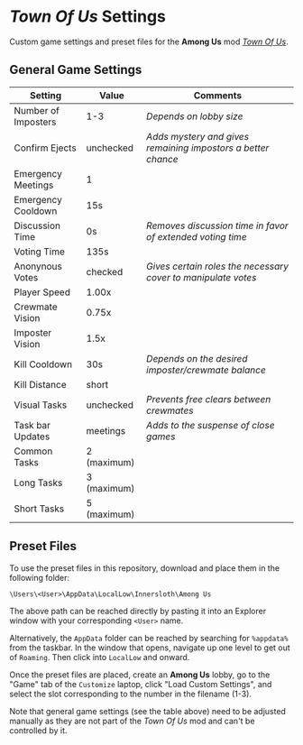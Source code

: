 # *Town Of Us* Settings

Custom game settings and preset files for the **Among Us** mod [*Town Of Us*](https://github.com/polusgg/Town-Of-Us).

## General Game Settings

Setting | Value | Comments
--------|-------|---------
Number of Imposters | 1-3 | *Depends on lobby size*
Confirm Ejects | unchecked | *Adds mystery and gives remaining impostors a better chance*
Emergency Meetings | 1
Emergency Cooldown | 15s
Discussion Time | 0s | *Removes discussion time in favor of extended voting time*
Voting Time | 135s
Anonynous Votes | checked | *Gives certain roles the necessary cover to manipulate votes*
Player Speed | 1.00x
Crewmate Vision | 0.75x
Imposter Vision | 1.5x
Kill Cooldown | 30s | *Depends on the desired imposter/crewmate balance*
Kill Distance | short
Visual Tasks | unchecked | *Prevents free clears between crewmates*
Task bar Updates | meetings | *Adds to the suspense of close games*
Common Tasks | 2 (maximum)
Long Tasks | 3 (maximum)
Short Tasks | 5 (maximum)

## Preset Files

To use the preset files in this repository, download and place them in the following folder:
```
\Users\<User>\AppData\LocalLow\Innersloth\Among Us
```
The above path can be reached directly by pasting it into an Explorer window with your corresponding `<User>` name.

Alternatively, the `AppData` folder can be reached by searching for `%appdata%` from the taskbar. In the window that opens, navigate up one level to get out of `Roaming`. Then click into `LocalLow` and onward.

Once the preset files are placed, create an **Among Us** lobby, go to the "Game" tab of the `Customize` laptop, click "Load Custom Settings", and select the slot corresponding to the number in the filename (1-3).

Note that general game settings (see the table above) need to be adjusted manually as they are not part of the *Town Of Us* mod and can't be controlled by it.
